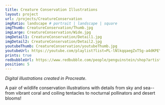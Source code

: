 ```yaml
---
title: Creature Conservation Illustrations
layout: project
url: /projects/CreatureConservation
imgRatio: landscape # portrait | landscape | square
imgThumb: CreatureConservation/Thumb.jpg
imgLarge: CreatureConservation/Wide.jpg
imgDetail1: CreatureConservation/Detail1.jpg
imgDetail2: CreatureConservation/Detail2.jpg
youtubeThumb: CreatureConservation/youtubeThumb.jpg
youtubeUrl: https://youtube.com/playlist?list=PL-lNlkqqaegZxT5g-a4dKPEYFQa1PJWRF&si=EtjwOv5AMDyf-pWF
prints: true
redbubbleUrl: https://www.redbubble.com/people/penguinstein/shop?artistUserName=penguinstein&asc=u&collections=4190068
position: 5
---
```


*Digital illustrations created in Procreate.*

A pair of wildlife conservation illustrations with details from sky and sea--from vibrant coral and coiling tentacles to nocturnal pollinators and desert blooms!